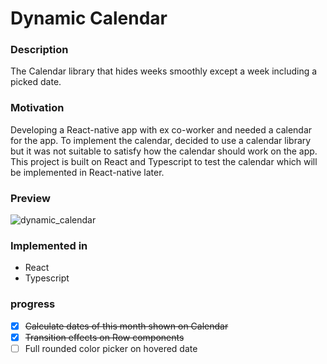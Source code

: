 # Dynamic Calendar

### Description
The Calendar library that hides weeks smoothly except a week including a picked date.

### Motivation

Developing a React-native app with ex co-worker and needed a calendar for the app. To implement the calendar, decided to use a calendar library but it was not suitable to satisfy how the calendar should work on the app.  This project is built on React and Typescript to test the calendar which will be implemented in React-native later.

### Preview

![dynamic_calendar](https://github.com/NEARworld/dynamic_calendar/assets/102969108/9e7b8954-a977-4531-ad7e-227e190684d1)

### Implemented in
- React
- Typescript

### progress
- [x] ~~Calculate dates of this month shown on Calendar~~
- [x] ~~Transition effects on Row components~~
- [ ] Full rounded color picker on hovered date 
